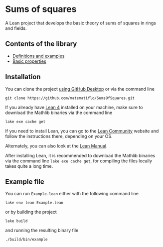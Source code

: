 # Sums of squares

A Lean project that develops the basic theory of sums of squares in rings and fields.

## Contents of the library

- [Definitions and examples](SumSq/Defs.md)
- [Basic properties](SumSq/Ppties.md)

## Installation

You can clone the project [using GitHub Desktop](x-github-client://openRepo/https://github.com/matematiflo/SumsOfSquares) or via the command line

```console
git clone https://github.com/matematiflo/SumsOfSquares.git
```

If you already have [Lean 4](https://lean-lang.org) installed on your machine, make sure to download the Mathlib binaries via the command line

```console
lake exe cache get
```

If you need to install Lean, you can go to the [Lean Community](https://leanprover-community.github.io/get_started.html) website and follow the instructions there, depending on your OS.

Alternately, you can also look at the [Lean Manual](https://lean-lang.org/lean4/doc/quickstart.html).

After installing Lean, it is recommended to download the Mathlib binaries via the command line `lake exe cache get`, for compiling the files locally takes quite a long time.

## Example file

You can run `Example.lean` either with the following command line

```console
lake env lean Example.lean
```

or by building the project

```console
lake build
```

and running the resulting binary file

```console
./build/bin/example
```
